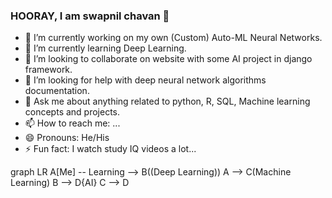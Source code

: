 ### HOORAY, I am swapnil chavan 👋

- 🔭 I’m currently working on my own (Custom) Auto-ML Neural Networks.
- 🌱 I’m currently learning Deep Learning.
- 👯 I’m looking to collaborate on website with some AI project in django framework.
- 🤔 I’m looking for help with deep neural network algorithms documentation.
- 💬 Ask me about anything related to python, R, SQL, Machine learning concepts and projects.
- 📫 How to reach me: ...
- 😄 Pronouns: He/His
- ⚡ Fun fact: I watch study IQ videos a lot...


graph LR
A[Me] -- Learning --> B((Deep Learning))
A --> C(Machine Learning)
B --> D{AI}
C --> D
